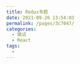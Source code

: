 ```yaml
---
title: Redux专题
date: 2021-09-26 13:54:03
permalink: /pages/3c7047/
categories:
  - 面试
  - React
tags:
  - 
---
```

